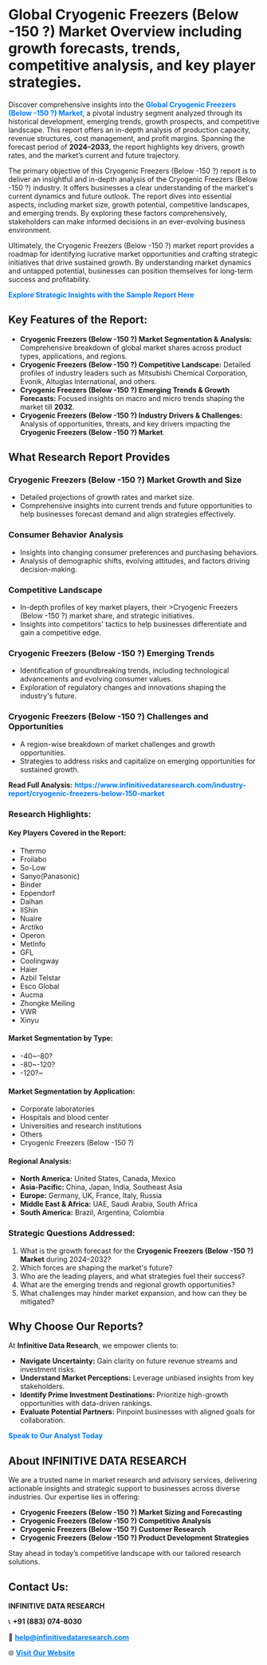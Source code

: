 <h1>Global Cryogenic Freezers (Below -150 ?) Market Overview including growth forecasts, trends, competitive analysis, and key player strategies.</h1>
<p>
Discover comprehensive insights into the 
<a href="https://www.infinitivedataresearch.com/industry-report/cryogenic-freezers-below-150-market" rel="dofollow" style="color: #007BFF; text-decoration: none;"><strong>Global Cryogenic Freezers (Below -150 ?) Market</strong></a>, a pivotal industry segment analyzed through its historical development, emerging trends, growth prospects, and competitive landscape. This report offers an in-depth analysis of production capacity, revenue structures, cost management, and profit margins. Spanning the forecast period of <strong>2024–2033</strong>, the report highlights key drivers, growth rates, and the market’s current and future trajectory.
</p>
<p>
The primary objective of this Cryogenic Freezers (Below -150 ?) report is to deliver an insightful and in-depth analysis of the Cryogenic Freezers (Below -150 ?) industry. It offers businesses a clear understanding of the market's current dynamics and future outlook. The report dives into essential aspects, including market size, growth potential, competitive landscapes, and emerging trends. By exploring these factors comprehensively, stakeholders can make informed decisions in an ever-evolving business environment.
</p>
<p>
Ultimately, the Cryogenic Freezers (Below -150 ?) market report provides a roadmap for identifying lucrative market opportunities and crafting strategic initiatives that drive sustained growth. By understanding market dynamics and untapped potential, businesses can position themselves for long-term success and profitability.
</p>
<p>
<a href="https://www.infinitivedataresearch.com/request-sample/reportId=111169" style="color: #007BFF; text-decoration: none;"><strong>Explore Strategic Insights with the Sample Report Here</strong></a>
</p>

<h2>Key Features of the Report:</h2>
<ul>
<li><strong>Cryogenic Freezers (Below -150 ?) Market Segmentation & Analysis:</strong> Comprehensive breakdown of global market shares across product types, applications, and regions.</li>
<li><strong>Cryogenic Freezers (Below -150 ?) Competitive Landscape:</strong> Detailed profiles of industry leaders such as Mitsubishi Chemical Corporation, Evonik, Altuglas International, and others.</li>
<li><strong>Cryogenic Freezers (Below -150 ?) Emerging Trends & Growth Forecasts:</strong> Focused insights on macro and micro trends shaping the market till <strong>2032</strong>.</li>
<li><strong>Cryogenic Freezers (Below -150 ?) Industry Drivers & Challenges:</strong> Analysis of opportunities, threats, and key drivers impacting the <strong>Cryogenic Freezers (Below -150 ?) Market</strong>.</li>
</ul>

<h2>What Research Report Provides</h2>
<h3>Cryogenic Freezers (Below -150 ?) Market Growth and Size</h3>
<ul>
<li>Detailed projections of growth rates and market size.</li>
<li>Comprehensive insights into current trends and future opportunities to help businesses forecast demand and align strategies effectively.</li>
</ul>

<h3>Consumer Behavior Analysis</h3>
<ul>
<li>Insights into changing consumer preferences and purchasing behaviors.</li>
<li>Analysis of demographic shifts, evolving attitudes, and factors driving decision-making.</li>
</ul>

<h3>Competitive Landscape</h3>
<ul>
<li>In-depth profiles of key market players, their >Cryogenic Freezers (Below -150 ?) market share, and strategic initiatives.</li>
<li>Insights into competitors' tactics to help businesses differentiate and gain a competitive edge.</li>
</ul>

<h3>Cryogenic Freezers (Below -150 ?) Emerging Trends</h3>
<ul>
<li>Identification of groundbreaking trends, including technological advancements and evolving consumer values.</li>
<li>Exploration of regulatory changes and innovations shaping the industry's future.</li>
</ul>

<h3>Cryogenic Freezers (Below -150 ?) Challenges and Opportunities</h3>
<ul>
<li>A region-wise breakdown of market challenges and growth opportunities.</li>
<li>Strategies to address risks and capitalize on emerging opportunities for sustained growth.</li>
</ul>
<p><strong>Read Full Analysis:</strong> <a href="https://www.infinitivedataresearch.com/industry-report/cryogenic-freezers-below-150-market" rel="dofollow" style="color: #007BFF; text-decoration: none;"><strong>https://www.infinitivedataresearch.com/industry-report/cryogenic-freezers-below-150-market</strong></a></p>
<h3>Research Highlights:</h3>
<h4>Key Players Covered in the Report:</h4>
<ul><li>Thermo</li><li>Froilabo</li><li>So-Low</li><li>Sanyo(Panasonic)</li><li>Binder</li><li>Eppendorf</li><li>Daihan</li><li>IlShin</li><li>Nuaire</li><li>Arctiko</li><li>Operon</li><li>MetInfo</li><li>GFL</li><li>Coolingway</li><li>Haier</li><li>Azbil Telstar</li><li>Esco Global</li><li>Aucma</li><li>Zhongke Meiling</li><li>VWR</li><li>Xinyu</li></ul>
<h4>Market Segmentation by Type:</h4>
<ul><li>-40~-80?</li><li>-80~-120?</li><li>-120?~</li></ul>
<h4>Market Segmentation by Application:</h4>
<ul><li>Corporate laboratories</li><li>Hospitals and blood center</li><li>Universities and research institutions</li><li>Others</li><li>Cryogenic Freezers (Below -150 ?)</li></ul>

<h4>Regional Analysis:</h4>
<ul>
<li><strong>North America:</strong> United States, Canada, Mexico</li>
<li><strong>Asia-Pacific:</strong> China, Japan, India, Southeast Asia</li>
<li><strong>Europe:</strong> Germany, UK, France, Italy, Russia</li>
<li><strong>Middle East & Africa:</strong> UAE, Saudi Arabia, South Africa</li>
<li><strong>South America:</strong> Brazil, Argentina, Colombia</li>
</ul>

<h3>Strategic Questions Addressed:</h3>
<ol>
<li>What is the growth forecast for the <strong>Cryogenic Freezers (Below -150 ?) Market</strong> during 2024–2032?</li>
<li>Which forces are shaping the market's future?</li>
<li>Who are the leading players, and what strategies fuel their success?</li>
<li>What are the emerging trends and regional growth opportunities?</li>
<li>What challenges may hinder market expansion, and how can they be mitigated?</li>
</ol>

<h2>Why Choose Our Reports?</h2>
<p>At <strong>Infinitive Data Research</strong>, we empower clients to:</p>
<ul>
<li><strong>Navigate Uncertainty:</strong> Gain clarity on future revenue streams and investment risks.</li>
<li><strong>Understand Market Perceptions:</strong> Leverage unbiased insights from key stakeholders.</li>
<li><strong>Identify Prime Investment Destinations:</strong> Prioritize high-growth opportunities with data-driven rankings.</li>
<li><strong>Evaluate Potential Partners:</strong> Pinpoint businesses with aligned goals for collaboration.</li>
</ul>
<p><a href="https://www.infinitivedataresearch.com/industry-report/cryogenic-freezers-below-150-market" rel="dofollow" style="color: #007BFF; text-decoration: none;"><strong>Speak to Our Analyst Today</strong></a></p>

<h2>About INFINITIVE DATA RESEARCH</h2>
<p>We are a trusted name in market research and advisory services, delivering actionable insights and strategic support to businesses across diverse industries. Our expertise lies in offering:</p>
<ul>
<li><strong>Cryogenic Freezers (Below -150 ?) Market Sizing and Forecasting</strong></li>
<li><strong>Cryogenic Freezers (Below -150 ?) Competitive Analysis</strong></li>
<li><strong>Cryogenic Freezers (Below -150 ?) Customer Research</strong></li>
<li><strong>Cryogenic Freezers (Below -150 ?) Product Development Strategies</strong></li>
</ul>
<p>Stay ahead in today’s competitive landscape with our tailored research solutions.</p>

<h2>Contact Us:</h2>
<p><strong>INFINITIVE DATA RESEARCH</strong></p>
<p>📞 <strong>+91 (883) 074-8030</strong></p>
<p>📧 <strong><a href="mailto:help@infinitivedataresearch.com" style="color: #007BFF;">help@infinitivedataresearch.com</a></strong></p>
<p>🌐 <strong><a href="https://www.infinitivedataresearch.com" rel="dofollow" style="color: #007BFF;">Visit Our Website</a></strong></p>